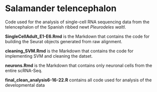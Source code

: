 # Salamander telencephalon

Code used for the analysis of single-cell RNA sequencing data from the telencephalon of the Spanish ribbed newt <i>Pleurodeles waltl</i>.

**SingleCellAdult_E1-E6.Rmd** is the Markdown that contains the code for building the Seurat objects generated from raw alignment.

**cleaning_SVM.Rmd** is the Markdown that contains the code for implementing SVM and cleaning the datset. 

**neurons.Rmd** is the Markdown that contains only neuronal cells from the entire scRNA-Seq. 

**final_clean_analysis6-16-22.R** contains all code used for analysis of the developmental data


